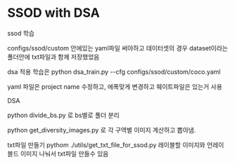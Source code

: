 # SSOD with DSA

ssod 학습

configs/ssod/custom 안에있는 yaml파일 써야하고
데이터셋의 경우 dataset이라는 폴더안에 txt파일과 함께 저장했었음

dsa 적용 학습은
python dsa_train.py --cfg configs/ssod/custom/coco.yaml

yaml 파일은 project name 수정하고, 에폭맞게 변경하고 웨이트파일은 있는거 사용


DSA 

python divide_bs.py
로 bs별로 폴더 분리

python get_diversity_images.py
로 각 구역별 이미지 계산하고 뽑아냄.

txt파일 만들기
pythom ./utils/get_txt_file_for_ssod.py 
레이블할 이미지와 언레이블드 이미지 나눠서 txt파일 만들수 있음